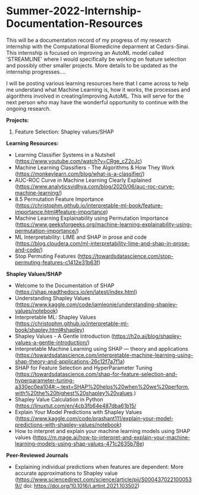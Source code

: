 # Summer-2022-Internship-Documentation-Resources


This will be a documentation record of my progress of my research internship with the Computational Biomedicine deparment at Cedars-Sinai. This internship is focused on improving an AutoML model called 'STREAMLINE' where I would specifically be working on feature selection and possibly other smaller projects. More details to be updated as the internship progresses....

I will be posting various learning resources here that I came across to help me understand what Machine Learning is, how it works, the processes and algorithms involved in creating/improving AutoML.  This will serve for the next person who may have the wonderful opportunity to continue with the ongoing research.

**Projects:**
  1) Feature Selection: Shapley values/SHAP
  

**Learning Resources:**
  * Learning Classifier Systems in a Nutshell (https://www.youtube.com/watch?v=CRge_cZ2cJc)
  * Machine Learning Classifiers - The Algorithms & How They Work (https://monkeylearn.com/blog/what-is-a-classifier/)
  * AUC-ROC Curve in Machine Learning Clearly Explained (https://www.analyticsvidhya.com/blog/2020/06/auc-roc-curve-machine-learning/)
  * 8.5 Permutation Feature Importance (https://christophm.github.io/interpretable-ml-book/feature-importance.html#feature-importance)
  * Machine Learning Explainability using Permutation Importance (https://www.geeksforgeeks.org/machine-learning-explainability-using-permutation-importance/)
  * ML Interpretability: LIME and SHAP in prose and code (https://blog.cloudera.com/ml-interpretability-lime-and-shap-in-prose-and-code/)
  * Stop Permuting Features (https://towardsdatascience.com/stop-permuting-features-c1412e31b63f)
  
  **Shapley Values/SHAP**
  * Welcome to the Documentation of SHAP (https://shap.readthedocs.io/en/latest/index.html)
  * Understanding Shapley Values (https://www.kaggle.com/code/iamleonie/understanding-shapley-values/notebook)
  * Interpretable ML: Shapley Values (https://christophm.github.io/interpretable-ml-book/shapley.html#shapley)
  * Shapley Values - A Gentle Introduction (https://h2o.ai/blog/shapley-values-a-gentle-introduction/)
  * Interpretable Machine Learning using SHAP — theory and applications (https://towardsdatascience.com/interpretable-machine-learning-using-shap-theory-and-applications-26c12f7a7f1a)
  * SHAP for Feature Selection and HyperParameter Tuning (https://towardsdatascience.com/shap-for-feature-selection-and-hyperparameter-tuning-a330ec0ea104#:~:text=SHAP%20helps%20when%20we%20perform,with%20the%20highest%20shapley%20values.)
  * Shapley Value Calculation in Python (https://linuxtut.com/en/4cb3fb64e487dba61b15/
  * Explain Your Model Predictions with Shapley Values (https://www.kaggle.com/code/prashant111/explain-your-model-predictions-with-shapley-values/notebook)
  * How to interpret and explain your machine learning models using SHAP values (https://m.mage.ai/how-to-interpret-and-explain-your-machine-learning-models-using-shap-values-471c2635b78e)
    
        
  **Peer-Reviewed Journals**
  * Explaining individual predictions when features are dependent: More accurate approximations to Shapley value (https://www.sciencedirect.com/science/article/pii/S0004370221000539// doi: https://doi.org/10.1016/j.artint.2021.103502)
